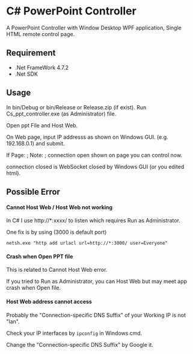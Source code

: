 
# C# PowerPoint Controller

A PowerPoint Controller with Window Desktop WPF application, Single HTML remote control page.
## Requirement
- .Net FrameWork 4.7.2
- .Net SDK

## Usage

In bin/Debug or bin/Release or Release.zip (if exist).
Run Cs_ppt_controller.exe (as Administrator) file.

Open ppt File and Host Web.

On Web page, input IP addresss as shown on Windows GUI. (e.g. 192.168.0.1)
and submit.

If Page: ; Note: ; connection open shown on page you can control now.

connection closed is WebSocket closed by Windows GUI (or you edited html).

## Possible Error

#### Cannot Host Web / Host Web not working

In C# I use http://*:xxxx/ to listen which requires Run as Administrator.

One fix is by using (3000 is default port)

```
netsh.exe "http add urlacl url=http://*:3000/ user=Everyone"
```

#### Crash when Open PPT file

This is related to Cannot Host Web error. 

If you tried to Run as Administrator, you can Host Web but may 
meet app crash when Open file.

#### Host Web address cannot access

Probably the "Connection-specific DNS Suffix" of your Working IP is not "lan".

Check your IP interfaces by ```ipconfig``` in Windows cmd.

Change the "Connection-specific DNS Suffix" by Google it.
